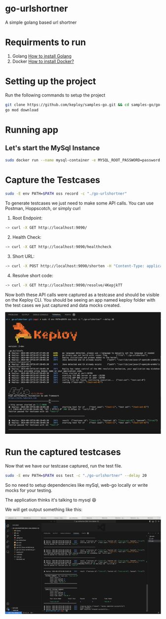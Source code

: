 # go-urlshortner
A simple golang based url shortner


# Requirments to run
1. Golang [How to install Golang](https://go.dev/doc/install)
2. Docker [How to install Docker?](https://docs.docker.com/engine/install/)


# Setting up the project
Run the following commands to setup the project


``` bash
git clone https://github.com/keploy/samples-go.git && cd samples-go/go-urlshortner
go mod download
```


# Running app

## Let's start the MySql Instance

``` bash
sudo docker run --name mysql-container -e MYSQL_ROOT_PASSWORD=password -e MYSQL_DATABASE=uss -p 3306:3306 --rm mysql:latest
```

# Capture the Testcases

``` bash
sudo -E env PATH=$PATH oss record -c "./go-urlshortner"
```

To generate testcases we just need to make some API calls. You can use Postman, Hoppscotch, or simply curl


1. Root Endpoint:
```bash
-> curl -X GET http://localhost:9090/
```


2. Health Check:
```bash
-> curl -X GET http://localhost:9090/healthcheck
```


3. Short URL:
```bash
-> curl -X POST http://localhost:9090/shorten -H "Content-Type: application/json" -d '{"url": "https://github.com"}'
```


4. Resolve short code:

```bash
-> curl -X GET http://localhost:9090/resolve/4KepjkTT
```

Now both these API calls were captured as a testcase and should be visible on the Keploy CLI. You should be seeing an app named keploy folder with the test cases we just captured and data mocks created.

![alt text](https://github.com/Hermione2408/samples-go/blob/app/go-urlshortner/img/keploy_record.png?raw=true)

# Run the captured testcases

Now that we have our testcase captured, run the test file.

```bash
sudo -E env PATH=$PATH oss test -c "./go-urlshortner" --delay 20
```

So no need to setup dependencies like mySql, web-go locally or write mocks for your testing.

The application thinks it's talking to mysql 😄

We will get output something like this:

![alt text](https://github.com/Hermione2408/samples-go/blob/app/go-urlshortner/img/keploy_test.png?raw=true)